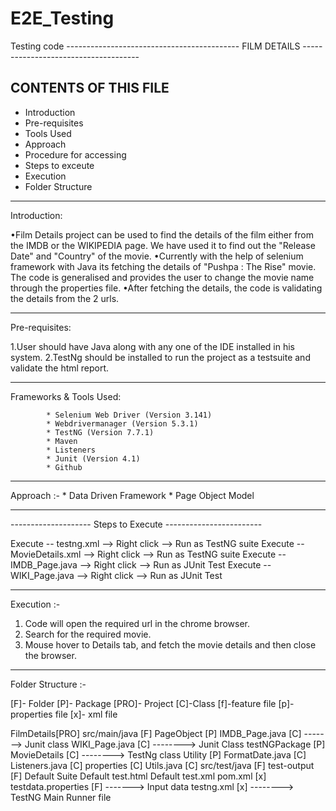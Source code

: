 # E2E_Testing
Testing code
------------------------------------------- FILM DETAILS -------------------------------------

CONTENTS OF THIS FILE
---------------------

 * Introduction
 * Pre-requisites
 * Tools Used
 * Approach
 * Procedure for accessing
 * Steps to exceute
 * Execution
 * Folder Structure


********************************************************************
Introduction:

•Film Details project can be used to find the details of the film either from the IMDB or the WIKIPEDIA page. We have used it to find out the "Release Date" and "Country" of the movie.
•Currently with the help of selenium framework with Java its fetching the details of "Pushpa : The Rise" movie. The code is generalised and provides the user to change the movie name through the properties file.
•After fetching the details, the code is validating the details from the 2 urls.

******************************************************************
Pre-requisites:

1.User should have Java along with any one of the IDE installed in his system.
2.TestNg should be installed to run the project as a testsuite and validate the html report.

*******************************************************
Frameworks & Tools Used:

			* Selenium Web Driver (Version 3.141)
			* Webdrivermanager (Version 5.3.1)
			* TestNG (Version 7.7.1)
			* Maven
			* Listeners 
			* Junit (Version 4.1)
			* Github
			
			
***********************************************************
Approach :- 
	    * Data Driven Framework
	    * Page Object Model
	   
***********************************************************
-------------------- Steps to Execute ------------------------

Execute --  testng.xml --> Right click --> Run as TestNG suite 
Execute --  MovieDetails.xml --> Right click --> Run as TestNG suite
Execute --  IMDB_Page.java --> Right click --> Run as JUnit Test
Execute --  WIKI_Page.java --> Right click --> Run as JUnit Test

****************************************************************** 
Execution :-

1. Code will open the required url in the chrome browser.
2. Search for the required movie.
3. Mouse hover to Details tab, and fetch the movie details and then close the browser.

***************************************************************   
Folder Structure :-

[F]- Folder
[P]- Package
[PRO]- Project
[C]-Class
[f]-feature file
[p]- properties file
[x]- xml file


FilmDetails[PRO]
   src/main/java [F]
      PageObject [P]
          IMDB_Page.java [C] -------> Junit class
	        WIKI_Page.java [C] --------> Junit Class
      testNGPackage [P]
          MovieDetails [C] --------> TestNg class
      Utility [P]
          FormatDate.java [C]
          Listeners.java [C]
          properties [C]
          Utils.java [C]
    src/test/java [F]
    test-output [F]
      Default Suite
          Default test.html
          Default test.xml
   pom.xml [x]
   testdata.properties [F] -------> Input data
   testng.xml [x] --------> TestNG Main Runner file
  
